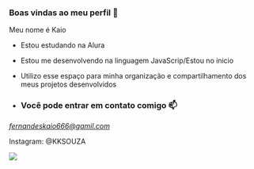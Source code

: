 ### Boas vindas ao meu perfil 🖤
Meu nome é Kaio

- Estou estudando na Alura
- Estou me desenvolvendo na linguagem JavaScrip/Estou no inicio
- Utilizo esse espaço para minha organização e compartilhamento dos meus projetos desenvolvidos

- ### Você pode entrar em contato comigo 📫

*fernandeskaio666@gamil.com*

Instagram: @KKSOUZA

![](https://tenor.com/pt-BR/view/nosferatu-horror-classic-vampire-gif-5533366)


